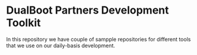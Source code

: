 # DualBoot Partners Development Toolkit

In this repository we have couple of sampple repositories for different tools that we use on our daily-basis development.